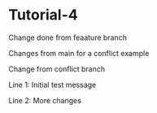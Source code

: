 # Tutorial-4

Change done from feaature branch


Changes from main for a conflict example

Change from conflict branch



Line 1: Initial test message

Line 2: More changes
